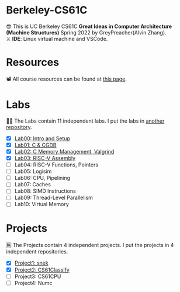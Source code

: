 # Berkeley-CS61C
😎 This is UC Berkeley CS61C **Great Ideas in Computer Architecture (Machine Structures)** Spring 2022 by GreyPreacher(Alvin Zhang).  
⚔ **IDE**: Linux virtual machine and VSCode.

# Resources
📽 All course resources can be found at [this page](https://inst.eecs.berkeley.edu/~cs61c/sp22/).  

# Labs
🐱‍👓 The Labs contain 11 independent labs. I put the labs in [another repository](https://github.com/GreyPreacher/Berkeley-CS61C-Lab).
- [x] [Lab00: Intro and Setup](https://github.com/GreyPreacher/Berkeley-CS61C-Lab/tree/main/lab00)
- [x] [Lab01: C & CGDB](https://github.com/GreyPreacher/Berkeley-CS61C-Lab/tree/main/lab01)
- [x] [Lab02: C Memory Management, Valgrind](https://github.com/GreyPreacher/Berkeley-CS61C-Lab/tree/main/lab02)
- [x] [Lab03: RISC-V Assembly](https://github.com/GreyPreacher/Berkeley-CS61C-Lab/tree/main/lab03)
- [ ] Lab04: RISC-V Functions, Pointers
- [ ] Lab05: Logisim
- [ ] Lab06: CPU, Pipelining
- [ ] Lab07: Caches
- [ ] Lab08: SIMD Instructions 
- [ ] Lab09: Thread-Level Parallelism
- [ ] Lab10: Virtual Memory

# Projects
🈚 The Projects contain 4 independent projects. I put the projects in 4 independent repositories.
- [x] [Project1: snek](https://github.com/GreyPreacher/Berkeley-CS61C-Proj1-snek)
- [x] [Project2: CS61Classify](https://github.com/GreyPreacher/Berkeley-CS61C-Proj2-CS61Classify)
- [ ] Project3: CS61CPU
- [ ] Project4: Numc
